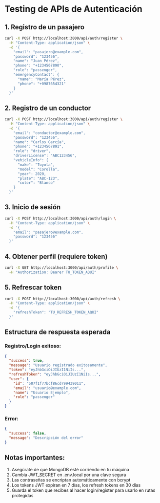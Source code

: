 # Testing de APIs de Autenticación

## 1. Registro de un pasajero

```bash
curl -X POST http://localhost:3000/api/auth/register \
  -H "Content-Type: application/json" \
  -d '{
    "email": "pasajero@example.com",
    "password": "123456",
    "name": "Juan Pérez",
    "phone": "+1234567890",
    "role": "passenger",
    "emergencyContact": {
      "name": "María Pérez",
      "phone": "+0987654321"
    }
  }'
```

## 2. Registro de un conductor

```bash
curl -X POST http://localhost:3000/api/auth/register \
  -H "Content-Type: application/json" \
  -d '{
    "email": "conductor@example.com",
    "password": "123456",
    "name": "Carlos García",
    "phone": "+1234567891",
    "role": "driver",
    "driverLicense": "ABC123456",
    "vehicleInfo": {
      "make": "Toyota",
      "model": "Corolla",
      "year": 2020,
      "plate": "ABC-123",
      "color": "Blanco"
    }
  }'
```

## 3. Inicio de sesión

```bash
curl -X POST http://localhost:3000/api/auth/login \
  -H "Content-Type: application/json" \
  -d '{
    "email": "pasajero@example.com",
    "password": "123456"
  }'
```

## 4. Obtener perfil (requiere token)

```bash
curl -X GET http://localhost:3000/api/auth/profile \
  -H "Authorization: Bearer TU_TOKEN_AQUI"
```

## 5. Refrescar token

```bash
curl -X POST http://localhost:3000/api/auth/refresh \
  -H "Content-Type: application/json" \
  -d '{
    "refreshToken": "TU_REFRESH_TOKEN_AQUI"
  }'
```

## Estructura de respuesta esperada

### Registro/Login exitoso:

```json
{
  "success": true,
  "message": "Usuario registrado exitosamente",
  "token": "eyJhbGciOiJIUzI1NiIs...",
  "refreshToken": "eyJhbGciOiJIUzI1NiIs...",
  "user": {
    "id": "507f1f77bcf86cd799439011",
    "email": "usuario@example.com",
    "name": "Usuario Ejemplo",
    "role": "passenger"
  }
}
```

### Error:

```json
{
  "success": false,
  "message": "Descripción del error"
}
```

## Notas importantes:

1. Asegúrate de que MongoDB esté corriendo en tu máquina
2. Cambia JWT_SECRET en .env.local por una clave segura
3. Las contraseñas se encriptan automáticamente con bcrypt
4. Los tokens JWT expiran en 7 días, los refresh tokens en 30 días
5. Guarda el token que recibes al hacer login/register para usarlo en rutas protegidas

